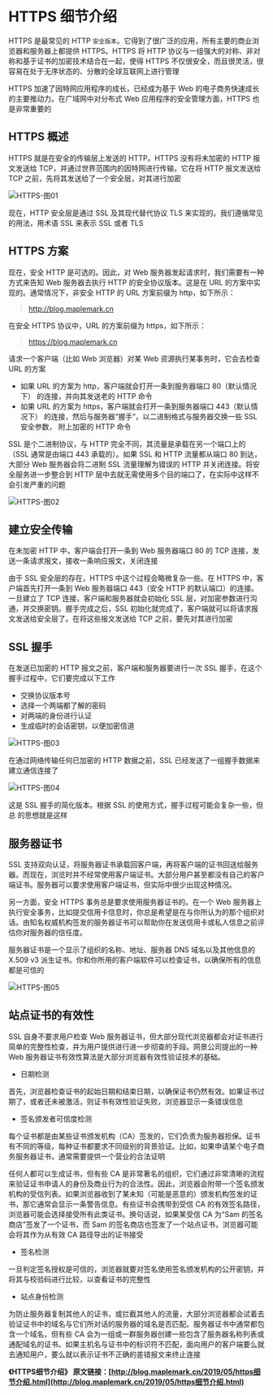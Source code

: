 # HTTPS 细节介绍

HTTPS 是最常见的 HTTP `安全版本`。它得到了很广泛的应用，所有主要的商业浏览器和服务器上都提供 HTTPS。HTTPS 将 HTTP 协议与一组强大的对称、非对称和基于证书的加密技术结合在一起，使得 HTTPS 不仅很安全，而且很灵活，很容易在处于无序状态的、分散的全球互联网上进行管理

HTTPS 加速了因特网应用程序的成长，已经成为基于 Web 的电子商务快速成长的主要推动力。在广域网中对分布式 Web 应用程序的安全管理方面，HTTPS 也是非常重要的

## HTTPS 概述

HTTPS 就是在安全的传输层上发送的 HTTP。HTTPS 没有将未加密的 HTTP 报文发送给 TCP，并通过世界范围内的因特网进行传输，它在将 HTTP 报文发送给 TCP 之前，先将其发送给了一个安全层，对其进行加密

![HTTPS-图01](./assets/network-https-01.png)

现在，HTTP 安全层是通过 SSL 及其现代替代协议 TLS 来实现的。我们遵循常见的用法，用术语 SSL 来表示 SSL 或者 TLS

## HTTPS 方案

现在，安全 HTTP 是可选的。因此，对 Web 服务器发起请求时，我们需要有一种方式来告知 Web 服务器去执行 HTTP 的安全协议版本。这是在 URL 的方案中实现的。通常情况下，非安全 HTTP 的 URL 方案前缀为 http，如下所示：

> http://blog.maplemark.cn

在安全 HTTPS 协议中，URL 的方案前缀为 https，如下所示：

> https://blog.maplemark.cn

请求一个客户端（比如 Web 浏览器）对某 Web 资源执行某事务时，它会去检查 URL 的方案

- 如果 URL 的方案为 http，客户端就会打开一条到服务器端口 80（默认情况下）
的连接，并向其发送老的 HTTP 命令
- 如果 URL 的方案为 https，客户端就会打开一条到服务器端口 443（默认情况下）
的连接，然后与服务器“握手”，以二进制格式与服务器交换一些 SSL 安全参数，
附上加密的 HTTP 命令

SSL 是个二进制协议，与 HTTP 完全不同，其流量是承载在另一个端口上的（SSL 通常是由端口 443 承载的）。如果 SSL 和 HTTP 流量都从端口 80 到达，大部分 Web 服务器会将二进制 SSL 流量理解为错误的 HTTP 并关闭连接。将安全服务进一步整合到 HTTP 层中去就无需使用多个目的端口了，在实际中这样不会引发严重的问题

![HTTPS-图02](./assets/network-https-02.png)

## 建立安全传输

在未加密 HTTP 中，客户端会打开一条到 Web 服务器端口 80 的 TCP 连接，发送一条请求报文，接收一条响应报文，关闭连接

由于 SSL 安全层的存在，HTTPS 中这个过程会略微复杂一些。在 HTTPS 中，客户端首先打开一条到 Web 服务器端口 443（安全 HTTP 的默认端口）的连接。一旦建立了 TCP 连接，客户端和服务器就会初始化 SSL 层，对加密参数进行沟通，并交换密钥。握手完成之后，SSL 初始化就完成了，客户端就可以将请求报文发送给安全层了。在将这些报文发送给 TCP 之前，要先对其进行加密

## SSL 握手

在发送已加密的 HTTP 报文之前，客户端和服务器要进行一次 SSL 握手，在这个握手过程中，它们要完成以下工作

- 交换协议版本号
- 选择一个两端都了解的密码
- 对两端的身份进行认证
- 生成临时的会话密钥，以便加密信道

![HTTPS-图03](./assets/network-https-03.png)

在通过网络传输任何已加密的 HTTP 数据之前，SSL 已经发送了一组握手数据来建立通信连接了

![HTTPS-图04](./assets/network-https-04.png)

这是 SSL 握手的简化版本。根据 SSL 的使用方式，握手过程可能会复杂一些，但总
的思想就是这样

## 服务器证书

SSL 支持双向认证，将服务器证书承载回客户端，再将客户端的证书回送给服务器。而现在，浏览时并不经常使用客户端证书。大部分用户甚至都没有自己的客户端证书。服务器可以要求使用客户端证书，但实际中很少出现这种情况。

另一方面，安全 HTTPS 事务总是要求使用服务器证书的。在一个 Web 服务器上执行安全事务，比如提交信用卡信息时，你总是希望是在与你所认为的那个组织对话。由知名权威机构签发的服务器证书可以帮助你在发送信用卡或私人信息之前评估你对服务器的信任度。

服务器证书是一个显示了组织的名称、地址、服务器 DNS 域名以及其他信息的 X.509 v3 派生证书。你和你所用的客户端软件可以检查证书，以确保所有的信息都是可信的

![HTTPS-图05](./assets/network-https-05.png)

## 站点证书的有效性

SSL 自身不要求用户检查 Web 服务器证书，但大部分现代浏览器都会对证书进行简单的完整性检查，并为用户提供进行进一步彻查的手段。网景公司提出的一种 Web 服务器证书有效性算法是大部分浏览器有效性验证技术的基础。

- 日期检测

首先，浏览器检查证书的起始日期和结束日期，以确保证书仍然有效。如果证书过期了，或者还未被激活，则证书有效性验证失败，浏览器显示一条错误信息

- 签名颁发者可信度检测

每个证书都是由某些证书颁发机构（CA）签发的，它们负责为服务器担保。证书有不同的等级，每种证书都要求不同级别的背景验证。比如，如果申请某个电子商务服务器证书，通常需要提供一个营业的合法证明

任何人都可以生成证书，但有些 CA 是非常著名的组织，它们通过非常清晰的流程来验证证书申请人的身份及商业行为的合法性。因此，浏览器会附带一个签名颁发机构的受信列表。如果浏览器收到了某未知（可能是恶意的）颁发机构签发的证书，那它通常会显示一条警告信息。有些证书会携带到受信 CA 的有效签名路径，浏览器可能会选择接受所有此类证书。换句话说，如果某受信 CA 为“Sam 的签名商店”签发了一个证书，而 Sam 的签名商店也签发了一个站点证书，浏览器可能会将其作为从有效 CA 路径导出的证书接受

- 签名检测

一旦判定签名授权是可信的，浏览器就要对签名使用签名颁发机构的公开密钥，并将其与校验码进行比较，以查看证书的完整性

- 站点身份检测

为防止服务器复制其他人的证书，或拦截其他人的流量，大部分浏览器都会试着去验证证书中的域名与它们所对话的服务器的域名是否匹配。服务器证书中通常都包含一个域名，但有些 CA 会为一组或一群服务器创建一些包含了服务器名称列表或通配域名的证书。如果主机名与证书中的标识符不匹配，面向用户的客户端要么就去通知用户，要么就以表示证书不正确的差错报文来终止连接

**《HTTPS细节介绍》 原文链接：[http://blog.maplemark.cn/2019/05/https细节介绍.html](http://blog.maplemark.cn/2019/05/https细节介绍.html)**